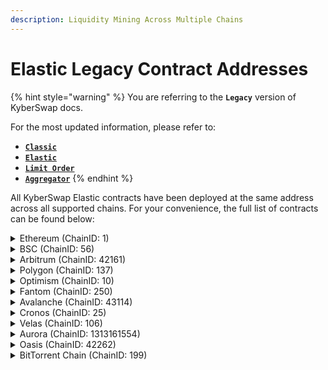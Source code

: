 ```yaml
---
description: Liquidity Mining Across Multiple Chains
---
```


# Elastic Legacy Contract Addresses

{% hint style="warning" %}
You are referring to the **`Legacy`** version of KyberSwap docs.

For the most updated information, please refer to:

* [**`Classic`**](../../../liquidity-solutions/kyberswap-classic/)
* [**`Elastic`**](../../../liquidity-solutions/kyberswap-elastic/)
* [**`Limit Order`**](../../../kyberswap-solutions/limit-order/)
* [**`Aggregator`**](../../../kyberswap-solutions/kyberswap-aggregator/)
{% endhint %}

All KyberSwap Elastic contracts have been deployed at the same address across all supported chains. For your convenience, the full list of contracts can be found below:

<details>

<summary>Ethereum (ChainID: 1)</summary>

* **Factory:** [`0x5F1dddbf348aC2fbe22a163e30F99F9ECE3DD50a`](https://etherscan.io/address/0x5F1dddbf348aC2fbe22a163e30F99F9ECE3DD50a)
* **Router:** [`0xC1e7dFE73E1598E3910EF4C7845B68A9Ab6F4c83`](https://etherscan.io/address/0xC1e7dFE73E1598E3910EF4C7845B68A9Ab6F4c83)
* **QuoterV2:** [`0x0D125c15D54cA1F8a813C74A81aEe34ebB508C1f`](https://etherscan.io/address/0x0D125c15D54cA1F8a813C74A81aEe34ebB508C1f)
* **AntiSnipAttackPositionManager:** [`0x2B1c7b41f6A8F2b2bc45C3233a5d5FB3cD6dC9A8`](https://etherscan.io/address/0x2B1c7b41f6A8F2b2bc45C3233a5d5FB3cD6dC9A8)
* **TicksFeesReader:** [`0x165c68077ac06c83800d19200e6E2B08D02dE75D`](https://etherscan.io/address/0x165c68077ac06c83800d19200e6E2B08D02dE75D)
* **TokenPositionDescriptor:** [`0xDA474537cE9b687b78B236452A05631f09B6EB6A`](https://etherscan.io/address/0xDA474537cE9b687b78B236452A05631f09B6EB6A)
* **TokenPositionDescriptorProxy:** [`0x8abd8c92F1901cf204590c16b5EF690a35b3741E`](https://etherscan.io/address/0x8abd8c92F1901cf204590c16b5EF690a35b3741E)

</details>

<details>

<summary>BSC (ChainID: 56)</summary>

* **Factory:** [`0x5F1dddbf348aC2fbe22a163e30F99F9ECE3DD50a`](https://bscscan.com/address/0x5F1dddbf348aC2fbe22a163e30F99F9ECE3DD50a)
* **Router:** [`0xC1e7dFE73E1598E3910EF4C7845B68A9Ab6F4c83`](https://bscscan.com/address/0xC1e7dFE73E1598E3910EF4C7845B68A9Ab6F4c83)
* **QuoterV2:** [`0x0D125c15D54cA1F8a813C74A81aEe34ebB508C1f`](https://bscscan.com/address/0x0D125c15D54cA1F8a813C74A81aEe34ebB508C1f)
* **AntiSnipAttackPositionManager:** [`0x2B1c7b41f6A8F2b2bc45C3233a5d5FB3cD6dC9A8`](https://bscscan.com/address/0x2B1c7b41f6A8F2b2bc45C3233a5d5FB3cD6dC9A8)
* **TicksFeesReader:** [`0x165c68077ac06c83800d19200e6E2B08D02dE75D`](https://bscscan.com/address/0x165c68077ac06c83800d19200e6E2B08D02dE75D)
* **TokenPositionDescriptor:** [`0xDA474537cE9b687b78B236452A05631f09B6EB6A`](https://bscscan.com/address/0xDA474537cE9b687b78B236452A05631f09B6EB6A)
* **TokenPositionDescriptorProxy:** [`0x8abd8c92F1901cf204590c16b5EF690a35b3741E`](https://bscscan.com/address/0x8abd8c92F1901cf204590c16b5EF690a35b3741E)

</details>

<details>

<summary>Arbitrum (ChainID: 42161)</summary>

* **Factory:** [`0x5F1dddbf348aC2fbe22a163e30F99F9ECE3DD50a`](https://arbiscan.io/address/0x5F1dddbf348aC2fbe22a163e30F99F9ECE3DD50a)
* **Router:** [`0xC1e7dFE73E1598E3910EF4C7845B68A9Ab6F4c83`](https://arbiscan.io/address/0xC1e7dFE73E1598E3910EF4C7845B68A9Ab6F4c83)
* **QuoterV2:** [`0x0D125c15D54cA1F8a813C74A81aEe34ebB508C1f`](https://arbiscan.io/address/0x0D125c15D54cA1F8a813C74A81aEe34ebB508C1f)
* **AntiSnipAttackPositionManager:** [`0x2B1c7b41f6A8F2b2bc45C3233a5d5FB3cD6dC9A8`](https://arbiscan.io/address/0x2b1c7b41f6a8f2b2bc45c3233a5d5fb3cd6dc9a8)
* **TicksFeesReader:** [`0x165c68077ac06c83800d19200e6E2B08D02dE75D`](https://arbiscan.io/address/0x165c68077ac06c83800d19200e6E2B08D02dE75D)
* **TokenPositionDescriptor:** [`0xDA474537cE9b687b78B236452A05631f09B6EB6A`](https://arbiscan.io/address/0xDA474537cE9b687b78B236452A05631f09B6EB6A)
* **TokenPositionDescriptorProxy:** [`0x8abd8c92F1901cf204590c16b5EF690a35b3741E`](https://arbiscan.io/address/0x8abd8c92F1901cf204590c16b5EF690a35b3741E)

</details>

<details>

<summary>Polygon (ChainID: 137)</summary>

* **Factory:** [`0x5F1dddbf348aC2fbe22a163e30F99F9ECE3DD50a`](https://polygonscan.com/address/0x5F1dddbf348aC2fbe22a163e30F99F9ECE3DD50a)
* **Router:** [`0xC1e7dFE73E1598E3910EF4C7845B68A9Ab6F4c83`](https://polygonscan.com/address/0xC1e7dFE73E1598E3910EF4C7845B68A9Ab6F4c83)
* **QuoterV2:** [`0x0D125c15D54cA1F8a813C74A81aEe34ebB508C1f`](https://polygonscan.com/address/0x0D125c15D54cA1F8a813C74A81aEe34ebB508C1f)
* **AntiSnipAttackPositionManager:** [`0x2B1c7b41f6A8F2b2bc45C3233a5d5FB3cD6dC9A8`](https://polygonscan.com/address/0x2B1c7b41f6A8F2b2bc45C3233a5d5FB3cD6dC9A8)
* **TicksFeesReader:** [`0x165c68077ac06c83800d19200e6E2B08D02dE75D`](https://polygonscan.com/address/0x165c68077ac06c83800d19200e6E2B08D02dE75D)
* **TokenPositionDescriptor:** [`0xDA474537cE9b687b78B236452A05631f09B6EB6A`](https://polygonscan.com/address/0xDA474537cE9b687b78B236452A05631f09B6EB6A)
* **TokenPositionDescriptorProxy:** [`0x8abd8c92F1901cf204590c16b5EF690a35b3741E`](https://polygonscan.com/address/0x8abd8c92F1901cf204590c16b5EF690a35b3741E)

</details>

<details>

<summary>Optimism (ChainID: 10)</summary>

* **Factory:** [`0x5F1dddbf348aC2fbe22a163e30F99F9ECE3DD50a`](https://optimistic.etherscan.io/address/0x5F1dddbf348aC2fbe22a163e30F99F9ECE3DD50a)
* **Router:** [`0xC1e7dFE73E1598E3910EF4C7845B68A9Ab6F4c83`](https://optimistic.etherscan.io/address/0xC1e7dFE73E1598E3910EF4C7845B68A9Ab6F4c83)
* **QuoterV2:** [`0x0D125c15D54cA1F8a813C74A81aEe34ebB508C1f`](https://optimistic.etherscan.io/address/0x0D125c15D54cA1F8a813C74A81aEe34ebB508C1f)
* **AntiSnipAttackPositionManager:** [`0x2B1c7b41f6A8F2b2bc45C3233a5d5FB3cD6dC9A8`](https://optimistic.etherscan.io/address/0x2B1c7b41f6A8F2b2bc45C3233a5d5FB3cD6dC9A8)
* **TicksFeesReader:** [`0x165c68077ac06c83800d19200e6E2B08D02dE75D`](https://optimistic.etherscan.io/address/0x165c68077ac06c83800d19200e6E2B08D02dE75D)
* **TokenPositionDescriptor:** [`0xDA474537cE9b687b78B236452A05631f09B6EB6A`](https://optimistic.etherscan.io/address/0xDA474537cE9b687b78B236452A05631f09B6EB6A)
* **TokenPositionDescriptorProxy:** [`0x8abd8c92F1901cf204590c16b5EF690a35b3741E`](https://optimistic.etherscan.io/address/0x8abd8c92F1901cf204590c16b5EF690a35b3741E)

</details>

<details>

<summary>Fantom (ChainID: 250)</summary>

* **Factory:** [`0x5F1dddbf348aC2fbe22a163e30F99F9ECE3DD50a`](https://ftmscan.com/address/0x5F1dddbf348aC2fbe22a163e30F99F9ECE3DD50a)
* **Router:** [`0xC1e7dFE73E1598E3910EF4C7845B68A9Ab6F4c83`](https://ftmscan.com/address/0xC1e7dFE73E1598E3910EF4C7845B68A9Ab6F4c83)
* **QuoterV2:** [`0x0D125c15D54cA1F8a813C74A81aEe34ebB508C1f`](https://ftmscan.com/address/0x0D125c15D54cA1F8a813C74A81aEe34ebB508C1f)
* **AntiSnipAttackPositionManager:** [`0x2B1c7b41f6A8F2b2bc45C3233a5d5FB3cD6dC9A8`](https://ftmscan.com/address/0x2B1c7b41f6A8F2b2bc45C3233a5d5FB3cD6dC9A8)
* **TicksFeesReader:** [`0x165c68077ac06c83800d19200e6E2B08D02dE75D`](https://ftmscan.com/address/0x165c68077ac06c83800d19200e6E2B08D02dE75D)
* **TokenPositionDescriptor:** [`0xDA474537cE9b687b78B236452A05631f09B6EB6A`](https://ftmscan.com/address/0xDA474537cE9b687b78B236452A05631f09B6EB6A)
* **TokenPositionDescriptorProxy:** [`0x8abd8c92F1901cf204590c16b5EF690a35b3741E`](https://ftmscan.com/address/0x8abd8c92F1901cf204590c16b5EF690a35b3741E)

</details>

<details>

<summary>Avalanche (ChainID: 43114)</summary>

* **Factory:** [`0x5F1dddbf348aC2fbe22a163e30F99F9ECE3DD50a`](https://snowtrace.io/address/0x5F1dddbf348aC2fbe22a163e30F99F9ECE3DD50a)
* **Router:** [`0xC1e7dFE73E1598E3910EF4C7845B68A9Ab6F4c83`](https://snowtrace.io/address/0xC1e7dFE73E1598E3910EF4C7845B68A9Ab6F4c83)
* **QuoterV2:** [`0x0D125c15D54cA1F8a813C74A81aEe34ebB508C1f`](https://snowtrace.io/address/0x0D125c15D54cA1F8a813C74A81aEe34ebB508C1f)
* **AntiSnipAttackPositionManager:** [`0x2B1c7b41f6A8F2b2bc45C3233a5d5FB3cD6dC9A8`](https://snowtrace.io/address/0x2B1c7b41f6A8F2b2bc45C3233a5d5FB3cD6dC9A8)
* **TicksFeesReader:** [`0x165c68077ac06c83800d19200e6E2B08D02dE75D`](https://snowtrace.io/address/0x165c68077ac06c83800d19200e6E2B08D02dE75D)
* **TokenPositionDescriptor:** [`0xDA474537cE9b687b78B236452A05631f09B6EB6A`](https://snowtrace.io/address/0xDA474537cE9b687b78B236452A05631f09B6EB6A)
* **TokenPositionDescriptorProxy:** [`0x8abd8c92F1901cf204590c16b5EF690a35b3741E`](https://snowtrace.io/address/0x8abd8c92F1901cf204590c16b5EF690a35b3741E)

</details>

<details>

<summary>Cronos (ChainID: 25)</summary>

* **Factory:** [`0x5F1dddbf348aC2fbe22a163e30F99F9ECE3DD50a`](https://cronoscan.com/address/0x5F1dddbf348aC2fbe22a163e30F99F9ECE3DD50a)
* **Router:** [`0xC1e7dFE73E1598E3910EF4C7845B68A9Ab6F4c83`](https://cronoscan.com/address/0xC1e7dFE73E1598E3910EF4C7845B68A9Ab6F4c83)
* **QuoterV2:** [`0x0D125c15D54cA1F8a813C74A81aEe34ebB508C1f`](https://cronoscan.com/address/0x0D125c15D54cA1F8a813C74A81aEe34ebB508C1f)
* **AntiSnipAttackPositionManager:** [`0x2B1c7b41f6A8F2b2bc45C3233a5d5FB3cD6dC9A8`](https://cronoscan.com/address/0x2B1c7b41f6A8F2b2bc45C3233a5d5FB3cD6dC9A8)
* **TicksFeesReader:** [`0x165c68077ac06c83800d19200e6E2B08D02dE75D`](https://cronoscan.com/address/0x165c68077ac06c83800d19200e6E2B08D02dE75D)
* **TokenPositionDescriptor:** [`0xDA474537cE9b687b78B236452A05631f09B6EB6A`](https://cronoscan.com/address/0xDA474537cE9b687b78B236452A05631f09B6EB6A)
* **TokenPositionDescriptorProxy:** [`0x8abd8c92F1901cf204590c16b5EF690a35b3741E`](https://cronoscan.com/address/0x8abd8c92F1901cf204590c16b5EF690a35b3741E)

</details>

<details>

<summary>Velas (ChainID: 106)</summary>

* **Factory:** [`0x5F1dddbf348aC2fbe22a163e30F99F9ECE3DD50a`](https://evmexplorer.velas.com/address/0x5F1dddbf348aC2fbe22a163e30F99F9ECE3DD50a)
* **Router:** [`0xC1e7dFE73E1598E3910EF4C7845B68A9Ab6F4c83`](https://evmexplorer.velas.com/address/0xC1e7dFE73E1598E3910EF4C7845B68A9Ab6F4c83)
* **QuoterV2:** [`0x0D125c15D54cA1F8a813C74A81aEe34ebB508C1f`](https://evmexplorer.velas.com/address/0x0D125c15D54cA1F8a813C74A81aEe34ebB508C1f)
* **AntiSnipAttackPositionManager:** [`0x2B1c7b41f6A8F2b2bc45C3233a5d5FB3cD6dC9A8`](https://evmexplorer.velas.com/address/0x2B1c7b41f6A8F2b2bc45C3233a5d5FB3cD6dC9A8)
* **TicksFeesReader:** [`0x165c68077ac06c83800d19200e6E2B08D02dE75D`](https://evmexplorer.velas.com/address/0x165c68077ac06c83800d19200e6E2B08D02dE75D)
* **TokenPositionDescriptor:** [`0xDA474537cE9b687b78B236452A05631f09B6EB6A`](https://evmexplorer.velas.com/address/0xDA474537cE9b687b78B236452A05631f09B6EB6A)
* **TokenPositionDescriptorProxy:** [`0x8abd8c92F1901cf204590c16b5EF690a35b3741E`](https://evmexplorer.velas.com/address/0x8abd8c92F1901cf204590c16b5EF690a35b3741E)

</details>

<details>

<summary>Aurora (ChainID: 1313161554)</summary>

* **Factory:** [`0x5F1dddbf348aC2fbe22a163e30F99F9ECE3DD50a`](https://explorer.mainnet.aurora.dev/address/0x5F1dddbf348aC2fbe22a163e30F99F9ECE3DD50a)
* **Router:** [`0xC1e7dFE73E1598E3910EF4C7845B68A9Ab6F4c83`](https://explorer.mainnet.aurora.dev/address/0xC1e7dFE73E1598E3910EF4C7845B68A9Ab6F4c83)
* **QuoterV2:** [`0x0D125c15D54cA1F8a813C74A81aEe34ebB508C1f`](https://explorer.mainnet.aurora.dev/address/0x0D125c15D54cA1F8a813C74A81aEe34ebB508C1f)
* **AntiSnipAttackPositionManager:** [`0x2B1c7b41f6A8F2b2bc45C3233a5d5FB3cD6dC9A8`](https://explorer.mainnet.aurora.dev/address/0x2B1c7b41f6A8F2b2bc45C3233a5d5FB3cD6dC9A8)
* **TicksFeesReader:** [`0x165c68077ac06c83800d19200e6E2B08D02dE75D`](https://explorer.mainnet.aurora.dev/address/0x165c68077ac06c83800d19200e6E2B08D02dE75D)
* **TokenPositionDescriptor:** [`0xDA474537cE9b687b78B236452A05631f09B6EB6A`](https://explorer.mainnet.aurora.dev/address/0xDA474537cE9b687b78B236452A05631f09B6EB6A)
* **TokenPositionDescriptorProxy:** [`0x8abd8c92F1901cf204590c16b5EF690a35b3741E`](https://explorer.mainnet.aurora.dev/address/0x8abd8c92F1901cf204590c16b5EF690a35b3741E)

</details>

<details>

<summary>Oasis (ChainID: 42262)</summary>

* **Factory:** [`0x5F1dddbf348aC2fbe22a163e30F99F9ECE3DD50a`](https://explorer.emerald.oasis.dev/address/0x5F1dddbf348aC2fbe22a163e30F99F9ECE3DD50a/transactions)
* **Router:** [`0xC1e7dFE73E1598E3910EF4C7845B68A9Ab6F4c83`](https://explorer.emerald.oasis.dev/address/0xC1e7dFE73E1598E3910EF4C7845B68A9Ab6F4c83/transactions)
* **QuoterV2:** [`0x0D125c15D54cA1F8a813C74A81aEe34ebB508C1f`](https://explorer.emerald.oasis.dev/address/0x0D125c15D54cA1F8a813C74A81aEe34ebB508C1f/transactions)
* **AntiSnipAttackPositionManager:** [`0x2B1c7b41f6A8F2b2bc45C3233a5d5FB3cD6dC9A8`](https://explorer.emerald.oasis.dev/address/0x2B1c7b41f6A8F2b2bc45C3233a5d5FB3cD6dC9A8/transactions)
* **TicksFeesReader:** [`0x165c68077ac06c83800d19200e6E2B08D02dE75D`](https://explorer.emerald.oasis.dev/address/0x165c68077ac06c83800d19200e6E2B08D02dE75D/transactions)
* **TokenPositionDescriptor:** [`0xDA474537cE9b687b78B236452A05631f09B6EB6A`](https://explorer.emerald.oasis.dev/address/0xDA474537cE9b687b78B236452A05631f09B6EB6A/transactions)
* **TokenPositionDescriptorProxy:** [`0x8abd8c92F1901cf204590c16b5EF690a35b3741E`](https://explorer.emerald.oasis.dev/address/0x8abd8c92F1901cf204590c16b5EF690a35b3741E/transactions)

</details>

<details>

<summary>BitTorrent Chain (ChainID: 199)</summary>

* **Factory:** [`0x5F1dddbf348aC2fbe22a163e30F99F9ECE3DD50a`](https://bttcscan.com/address/0x5F1dddbf348aC2fbe22a163e30F99F9ECE3DD50a)
* **Router:** [`0xC1e7dFE73E1598E3910EF4C7845B68A9Ab6F4c83`](https://bttcscan.com/address/0xC1e7dFE73E1598E3910EF4C7845B68A9Ab6F4c83)
* **QuoterV2:** [`0x0D125c15D54cA1F8a813C74A81aEe34ebB508C1f`](https://bttcscan.com/address/0x0D125c15D54cA1F8a813C74A81aEe34ebB508C1f)
* **AntiSnipAttackPositionManager:** [`0x2B1c7b41f6A8F2b2bc45C3233a5d5FB3cD6dC9A8`](https://bttcscan.com/address/0x2B1c7b41f6A8F2b2bc45C3233a5d5FB3cD6dC9A8)
* **TicksFeesReader:** [`0x165c68077ac06c83800d19200e6E2B08D02dE75D`](https://bttcscan.com/address/0x165c68077ac06c83800d19200e6E2B08D02dE75D)
* **TokenPositionDescriptor:** [`0xDA474537cE9b687b78B236452A05631f09B6EB6A`](https://bttcscan.com/address/0xDA474537cE9b687b78B236452A05631f09B6EB6A)
* **TokenPositionDescriptorProxy:** [`0x8abd8c92F1901cf204590c16b5EF690a35b3741E`](https://bttcscan.com/address/0x8abd8c92F1901cf204590c16b5EF690a35b3741E)

</details>
